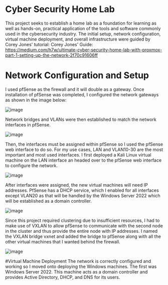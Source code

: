 # Cyber Security Home Lab

This project seeks to establish a home lab as a foundation for learning as well as hands-on, practical application of the tools and software commonly used in the cybersecurity industry.
The initial setup, network configuration, virtual machine deployment, and overall infrastructure were guided by Corey Jones' tutorial:
Corey Jones' Guide: https://medium.com/h7w/ultimate-cyber-security-home-lab-with-proxmox-part-1-setting-up-the-network-2f70c91606ff

# Network Configuration and Setup
I used pfSense as the firewall and it will double as a gateway. Once installation of pfSense was completed, I configured the network gateways as shown in the image below:

![image](https://github.com/user-attachments/assets/6344a3d4-425b-44e0-a6b4-d3a4a918c961)

Network bridges and VLANs were then established to match the network interfaces in pfSense.

![image](https://github.com/user-attachments/assets/97d4f3ee-5596-4548-a99b-406b656fc60b)

Then, the interfaces must be assigned within pfSense so I used the pfSense web interface to do so. For my use cases, LAN and VLAN10-30 are the most important and most used interfaces. I first deployed a Kali Linux virtual machine on the LAN interface an headed over to the pfSense web interface to configure the network.

![image](https://github.com/user-attachments/assets/cfe1d7e8-d332-4efe-9f3c-ff8cd30b1b27)

After interfaces were assigned, the new virtual machines will need IP addresses. PfSense has a DHCP service, which I enabled for all interfaces except VLAN20 as that will be handled by the Windows Server 2022 which will be established as a domain controller.

![image](https://github.com/user-attachments/assets/d626938b-ac55-4014-b99f-e0840585fccc)

Since this project required clustering due to insufficient resources, I had to make use of VXLAN to allow pfSense to communicate with the second node in the cluster and thus provide the entire node with IP addresses. I named the VXLAN bridge vxnet and added the bridge to pfSense along with all the other virtual machines that I wanted behind the firewall.

![image](https://github.com/user-attachments/assets/b3c7254e-40de-4ff9-a657-8c67c27596a0)

#Virtual Machine Deployment
The network is correctly configured and working so I moved onto deploying the Windows machines. The first was Windows Server 2022. This machine acts as a domain controller and provides Active Directory, DHCP, and DNS for its users.
